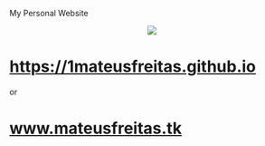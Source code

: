 
My Personal Website 
<div align="center">
 <p>
 <img src="https://i.gifer.com/3aQ.gif" />
 </p>
</div>
 
  # https://1mateusfreitas.github.io 
  or
  # www.mateusfreitas.tk
